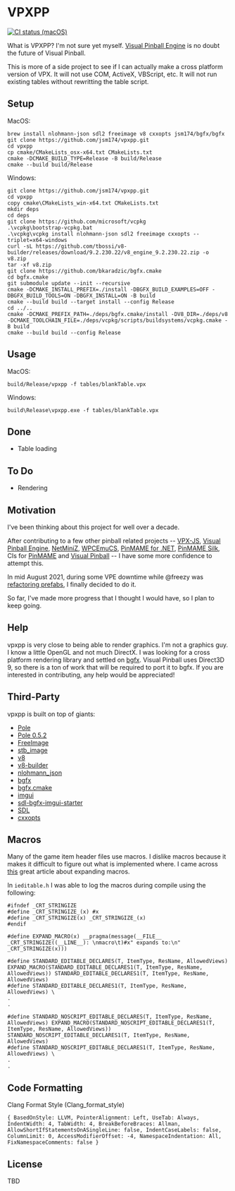 # VPXPP

[![CI status (macOS)](https://github.com/jsm174/vpxpp/actions/workflows/vpxpp.yml/badge.svg?branch=main)](https://github.com/jsm174/vpxpp/actions)

What is VPXPP? I'm not sure yet myself. [Visual Pinball Engine](https://github.com/freezy/VisualPinball.Engine) is no doubt the future of Visual Pinball.

This is more of a side project to see if I can actually make a cross platform version of VPX. It will not use COM, ActiveX, VBScript, etc. It will not run existing tables without rewritting the table script. 

## Setup

MacOS:

```
brew install nlohmann-json sdl2 freeimage v8 cxxopts jsm174/bgfx/bgfx
git clone https://github.com/jsm174/vpxpp.git
cd vpxpp
cp cmake/CMakeLists_osx-x64.txt CMakeLists.txt
cmake -DCMAKE_BUILD_TYPE=Release -B build/Release
cmake --build build/Release
```

Windows:

```
git clone https://github.com/jsm174/vpxpp.git
cd vpxpp
copy cmake\CMakeLists_win-x64.txt CMakeLists.txt
mkdir deps
cd deps
git clone https://github.com/microsoft/vcpkg
.\vcpkg\bootstrap-vcpkg.bat
.\vcpkg\vcpkg install nlohmann-json sdl2 freeimage cxxopts --triplet=x64-windows
curl -sL https://github.com/tbossi/v8-builder/releases/download/9.2.230.22/v8_engine_9.2.230.22.zip -o v8.zip
tar -xf v8.zip
git clone https://github.com/bkaradzic/bgfx.cmake
cd bgfx.cmake
git submodule update --init --recursive
cmake -DCMAKE_INSTALL_PREFIX=./install -DBGFX_BUILD_EXAMPLES=OFF -DBGFX_BUILD_TOOLS=ON -DBGFX_INSTALL=ON -B build
cmake --build build --target install --config Release
cd ../..
cmake -DCMAKE_PREFIX_PATH=./deps/bgfx.cmake/install -DV8_DIR=./deps/v8 -DCMAKE_TOOLCHAIN_FILE=./deps/vcpkg/scripts/buildsystems/vcpkg.cmake -B build
cmake --build build --config Release
```

## Usage

MacOS:

```
build/Release/vpxpp -f tables/blankTable.vpx
```

Windows:

```
build\Release\vpxpp.exe -f tables/blankTable.vpx
```

## Done

- Table loading 

## To Do

- Rendering

## Motivation

I've been thinking about this project for well over a decade. 

After contributing to a few other pinball related projects -- [VPX-JS](https://github.com/vpdb/vpx-js), [Visual Pinball Engine](https://github.com/VisualPinball), [NetMiniZ](https://github.com/jsm174/net-miniz), [WPCEmuCS](https://github.com/jsm174/wpc-emu-cs), [PinMAME for .NET](https://github.com/vpinball/pinmame-dotnet), [PinMAME Silk](https://github.com/jsm174/pinmame-silk), CIs for [PinMAME](https://github.com/vpinball/pinmame) and [Visual Pinball](https://github.com/vpinball/vpinball) -- I have some more confidence to attempt this.

In mid August 2021, during some VPE downtime while @freezy was [refactoring prefabs](https://github.com/freezy/VisualPinball.Engine/pull/317), I finally decided to do it. 

So far, I've made more progress that I thought I would have, so I plan to keep going.

## Help

vpxpp is very close to being able to render graphics. I'm not a graphics guy. I know a little OpenGL and not much DirectX. I was looking for a cross platform rendering library and settled on [bgfx](https://github.com/bkaradzic/bgfx). Visual Pinball uses Direct3D 9, so there is a ton of work that will be required to port it to bgfx. If you are interested in contributing, any help would be appreciated!

## Third-Party

vpxpp is built on top of giants:

- [Pole](https://www.dimin.net/software/pole/)
- [Pole 0.5.2](https://github.com/DBHeise/oless/blob/master/oless/pole.cpp)
- [FreeImage](https://freeimage.sourceforge.io/)
- [stb_image](https://github.com/nothings/stb)
- [v8](https://v8.dev/)
- [v8-builder](https://github.com/tbossi/v8-builder)
- [nlohmann_json](https://github.com/nlohmann/json)
- [bgfx](https://github.com/bkaradzic/bgfx)
- [bgfx.cmake](https://github.com/bkaradzic/bgfx.cmake)
- [imgui](https://github.com/ocornut/imgui)
- [sdl-bgfx-imgui-starter](https://github.com/pr0g/sdl-bgfx-imgui-starter)
- [SDL](https://www.libsdl.org/)
- [cxxopts](https://github.com/jarro2783/cxxopts)

## Macros

Many of the game item header files use macros. I dislike macros because it makes it difficult to figure out what is implemented where. I came across [this](https://dennisbabkin.com/blog/?t=macro-wizardry-in-visual-studio-useful-macros-for-debugging-your-code) great article about expanding macros.

In `ieditable.h` I was able to log the macros during compile using the following: 

```
#ifndef _CRT_STRINGIZE
#define _CRT_STRINGIZE_(x) #x
#define _CRT_STRINGIZE(x) _CRT_STRINGIZE_(x)
#endif

#define EXPAND_MACRO(x) __pragma(message(__FILE__ _CRT_STRINGIZE((__LINE__): \nmacro\t)#x" expands to:\n" _CRT_STRINGIZE(x)))

#define STANDARD_EDITABLE_DECLARES(T, ItemType, ResName, AllowedViews) EXPAND_MACRO(STANDARD_EDITABLE_DECLARES1(T, ItemType, ResName, AllowedViews)) STANDARD_EDITABLE_DECLARES1(T, ItemType, ResName, AllowedViews)
#define STANDARD_EDITABLE_DECLARES1(T, ItemType, ResName, AllowedViews) \
.
.

#define STANDARD_NOSCRIPT_EDITABLE_DECLARES(T, ItemType, ResName, AllowedViews) EXPAND_MACRO(STANDARD_NOSCRIPT_EDITABLE_DECLARES1(T, ItemType, ResName, AllowedViews)) STANDARD_NOSCRIPT_EDITABLE_DECLARES1(T, ItemType, ResName, AllowedViews)
#define STANDARD_NOSCRIPT_EDITABLE_DECLARES1(T, ItemType, ResName, AllowedViews) \
.
.
```

## Code Formatting

Clang Format Style (Clang_format_style)

`{ BasedOnStyle: LLVM, PointerAlignment: Left, UseTab: Always, IndentWidth: 4, TabWidth: 4, BreakBeforeBraces: Allman, AllowShortIfStatementsOnASingleLine: false, IndentCaseLabels: false, ColumnLimit: 0, AccessModifierOffset: -4, NamespaceIndentation: All, FixNamespaceComments: false }`






## License

TBD 
